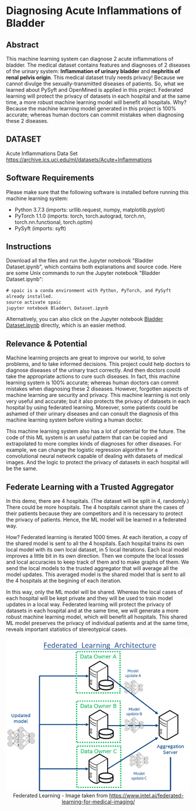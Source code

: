 # Diagnosing Acute Inflammations of Bladder

## Abstract
This machine learning system can diagnose 2 acute inflammations of bladder. The medical dataset contains features and diagnoses of 2 diseases of the urinary system: **Inflammation of urinary bladder** and **nephritis of renal pelvis origin**. This medical dataset truly needs privacy! Because we cannot divulge the sexually-transmitted diseases of patients. So, what we learned about PySyft and OpenMined is applied in this project. Federated learning will protect the privacy of datasets in each hospital and at the same time, a more robust machine learning model will benefit all hospitals. Why? Because the machine learning model generated in this project is 100% accurate; whereas human doctors can commit mistakes when diagnosing these 2 diseases.

## DATASET

Acute Inflammations Data Set <br>
https://archive.ics.uci.edu/ml/datasets/Acute+Inflammations

## Software Requirements

Please make sure that the following software is installed before running this machine learning system:
- Python 3.7.3 (imports: urllib.request, numpy, matplotlib.pyplot)
- PyTorch 1.1.0 (imports: torch, torch.autograd, torch.nn, torch.nn.functional, torch.optim)
- PySyft (imports: syft)

## Instructions

Download all the files and run the Jupyter notebook "Bladder Dataset.ipynb", which contains both explanations and source code. Here are some Unix commands to run the Jupyter notebook "Bladder Dataset.ipynb": 

```
# spaic is a conda environment with Python, PyTorch, and PySyft already installed.
source activate spaic 
jupyter notebook Bladder\ Dataset.ipynb
```

Alternatively, you can also click on the Jupyter notebook <a href='Bladder Dataset.ipynb'>Bladder Dataset.ipynb</a> directly, which is an easier method.

## Relevance & Potential 

Machine learning projects are great to improve our world, to solve problems, and to take informed decisions. This project could help doctors to diagnose diseases of the urinary tract correctly. And then doctors could take the appropriate actions to cure such diseases. In fact, this machine learning system is 100% accurate; whereas human doctors can commit mistakes when diagnosing these 2 diseases. However, forgotten aspects of machine learning are security and privacy. This machine learning is not only very useful and accurate; but it also protects the privacy of datasets in each hospital by using federated learning. Moreover, some patients could be ashamed of their urinary diseases and can consult the diagnosis of this machine learning system before visiting a human doctor.

This machine learning system also has a lot of potential for the future. The code of this ML system is an useful pattern that can be copied and extrapolated to more complex kinds of diagnoses for other diseases. For example, we can change the logistic regression algorithm for a convolutional neural network capable of dealing with datasets of medical images. And the logic to protect the privacy of datasets in each hospital will be the same.

## Federate Learning with a Trusted Aggregator

In this demo, there are 4 hospitals. (The dataset will be split in 4, randomly.) There could be more hospitals. The 4 hospitals cannot share the cases of their patients because they are competitors and it is necessary to protect the privacy of patients. Hence, the ML model will be learned in a federated way. 

How? Federated learning is iterated 1000 times. At each iteration, a copy of the shared model is sent to all the 4 hospitals. Each hospital trains its own local model with its own local dataset, in 5 local iterations. Each local model improves a little bit in its own direction. Then we compute the local losses and local accuracies to keep track of them and to make graphs of them. We send the local models to the trusted aggregator that will average all the model updates. This averaged model is the shared model that is sent to all the 4 hospitals at the begining of each iteration.

In this way, only the ML model will be shared. Whereas the local cases of each hospital will be kept private and they will be used to train model updates in a local way. Federated learning will protect the privacy of datasets in each hospital and at the same time, we will generate a more robust machine learning model, which will benefit all hospitals. This shared ML model preserves the privacy of individual patients and at the same time, reveals important statistics of stereotypical cases.

<p align="center">
 <img src="images/federated-learning.png"><br>
 Federated Learning - Image taken from <a href="https://www.intel.ai/federated-learning-for-medical-imaging/">https://www.intel.ai/federated-learning-for-medical-imaging/</a>
</p>
